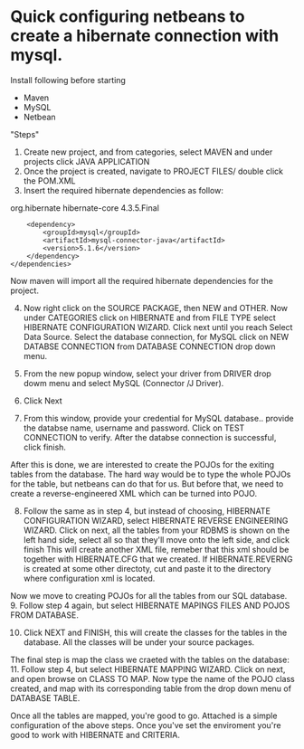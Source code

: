 # Quick configuring netbeans to create a hibernate connection with mysql.



Install following before starting
* Maven
* MySQL
* Netbean


"Steps" 

1. Create new project, and from categories, select MAVEN and under projects click JAVA APPLICATION
2. Once the project is created, navigate to PROJECT FILES/ double click the POM.XML
3. Insert the required hibernate dependencies as follow:

  <dependencies>
        <dependency>
            <groupId>org.hibernate</groupId>
            <artifactId>hibernate-core</artifactId>
            <version>4.3.5.Final</version>
        </dependency>
        
        <dependency>
            <groupId>mysql</groupId>
            <artifactId>mysql-connector-java</artifactId>
            <version>5.1.6</version>
        </dependency>
    </dependencies>
  Now maven will import all the required hibernate dependencies for the project. 
  
4. Now right click on the SOURCE PACKAGE, then NEW and OTHER. Now under CATEGORIES click on HIBERNATE and from FILE TYPE select 
  HIBERNATE CONFIGURATION WIZARD. Click next until you reach Select Data Source. Select the database connection, for MySQL click on
  NEW DATABSE CONNECTION from DATABASE CONNECTION drop down menu. 
  
5. From the new popup window, select your driver from DRIVER drop dowm menu and select MySQL (Connector /J Driver).
  
6. Click Next
  
7. From this window, provide your credential for MySQL database.. provide the databse name, username and password.
  Click on TEST CONNECTION to verify. After the databse connection is successful, click finish. 
  
  After this is done, we are interested to create the POJOs for the exiting tables from the database. The hard way would be to type
  the whole POJOs for the table, but netbeans can do that for us. But before that, we need to create a reverse-engineered XML which 
  can be turned into POJO.
  
8. Follow the same as in step 4, but instead of choosing, HIBERNATE CONFIGURATION WIZARD, select HIBERNATE REVERSE ENGINEERING WIZARD.
  Click on next, all the tables from your RDBMS is shown on the left hand side, select all so that they'll move onto the left side, and click finish
  This will create another XML file, remeber that this xml should be together with HIBERNATE.CFG that we created. If HIBERNATE.REVERNG is created at 
  some other directoty, cut and paste it to the directory where configuration xml is located. 
  
  Now we move to creating POJOs for all the tables from our SQL database. 
9. Follow step 4 again, but select HIBERNATE MAPINGS FILES AND POJOS FROM DATABASE.
  
10. Click NEXT and FINISH, this will create the classes for the tables in the database. All the classes will be under your source packages.
  
  The final step is map the class we craeted with the tables on the database:
11. Follow step 4, but select HIBERNATE MAPPING WIZARD. Click on next, and open browse on CLASS TO MAP. Now type the name of the POJO class created,
  and map with its corresponding table from the drop down menu of DATABASE TABLE. 
  
  Once all the tables are mapped, you're good to go. Attached is a simple configuration of the above steps. Once you've set the enviroment you're
  good to work with HIBERNATE and CRITERIA. 
  
  
    

